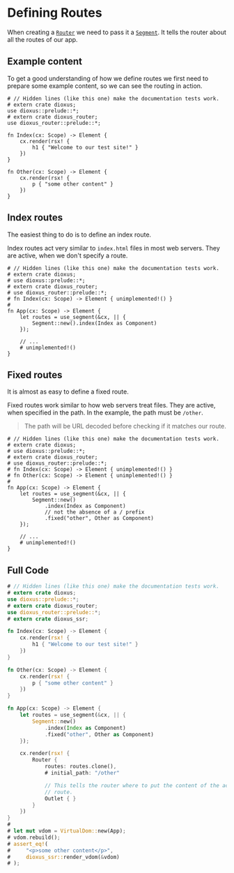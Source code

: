 # Defining Routes

When creating a [`Router`] we need to pass it a [`Segment`]. It tells the router
about all the routes of our app.

## Example content
To get a good understanding of how we define routes we first need to prepare
some example content, so we can see the routing in action.

```rust,no_run
# // Hidden lines (like this one) make the documentation tests work.
# extern crate dioxus;
use dioxus::prelude::*;
# extern crate dioxus_router;
use dioxus_router::prelude::*;

fn Index(cx: Scope) -> Element {
    cx.render(rsx! {
        h1 { "Welcome to our test site!" }
    })
}

fn Other(cx: Scope) -> Element {
    cx.render(rsx! {
        p { "some other content" }
    })
}
```

## Index routes
The easiest thing to do is to define an index route.

Index routes act very similar to `index.html` files in most web servers. They
are active, when we don't specify a route.

```rust,no_run
# // Hidden lines (like this one) make the documentation tests work.
# extern crate dioxus;
# use dioxus::prelude::*;
# extern crate dioxus_router;
# use dioxus_router::prelude::*;
# fn Index(cx: Scope) -> Element { unimplemented!() }
#
fn App(cx: Scope) -> Element {
    let routes = use_segment(&cx, || {
        Segment::new().index(Index as Component)
    });

    // ...
    # unimplemented!()
}
```

## Fixed routes
It is almost as easy to define a fixed route.

Fixed routes work similar to how web servers treat files. They are active, when
specified in the path. In the example, the path must be `/other`.

> The path will be URL decoded before checking if it matches our route.

```rust,no_run
# // Hidden lines (like this one) make the documentation tests work.
# extern crate dioxus;
# use dioxus::prelude::*;
# extern crate dioxus_router;
# use dioxus_router::prelude::*;
# fn Index(cx: Scope) -> Element { unimplemented!() }
# fn Other(cx: Scope) -> Element { unimplemented!() }
#
fn App(cx: Scope) -> Element {
    let routes = use_segment(&cx, || {
        Segment::new()
            .index(Index as Component)
            // not the absence of a / prefix
            .fixed("other", Other as Component)
    });

    // ...
    # unimplemented!()
}
```

## Full Code
```rust
# // Hidden lines (like this one) make the documentation tests work.
# extern crate dioxus;
use dioxus::prelude::*;
# extern crate dioxus_router;
use dioxus_router::prelude::*;
# extern crate dioxus_ssr;

fn Index(cx: Scope) -> Element {
    cx.render(rsx! {
        h1 { "Welcome to our test site!" }
    })
}

fn Other(cx: Scope) -> Element {
    cx.render(rsx! {
        p { "some other content" }
    })
}

fn App(cx: Scope) -> Element {
    let routes = use_segment(&cx, || {
        Segment::new()
            .index(Index as Component)
            .fixed("other", Other as Component)
    });

    cx.render(rsx! {
        Router {
            routes: routes.clone(),
            # initial_path: "/other"

            // This tells the router where to put the content of the active
            // route.
            Outlet { }
        }
    })
}
#
# let mut vdom = VirtualDom::new(App);
# vdom.rebuild();
# assert_eq!(
#     "<p>some other content</p>",
#     dioxus_ssr::render_vdom(&vdom)
# );
```

[`Router`]: https://docs.rs/dioxus-router/latest/dioxus_router/components/fn.Router.html
[`Segment`]: https://docs.rs/dioxus-router/latest/dioxus_router/route_definition/struct.Segment.html
